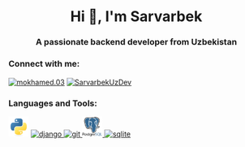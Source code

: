 <h1 align="center">Hi 👋, I'm Sarvarbek</h1>
<h3 align="center">A passionate backend developer from Uzbekistan</h3>


<h3 align="left">Connect with me:</h3>
<p align="left">
<a href="https://t.me/SarvarbekUzDev/" target="blank"><img align="center" src="https://www.svgrepo.com/show/271091/telegram.svg" alt="mokhamed.03" height="30" width="40" /></a>
<a href="https://github.com/SarvarbekUzDev" target="blank"><img align="center" src="https://upload.wikimedia.org/wikipedia/commons/9/91/Octicons-mark-github.svg" alt="SarvarbekUzDev" height="30" width="40" /></a>
</p>


<h3 align="left">Languages and Tools:</h3>  
<p align="left"> 
 <a href="https://www.python.org" target="_blank" rel="noreferrer"> <img src="https://raw.githubusercontent.com/devicons/devicon/master/icons/python/python-original.svg" alt="python" width="40" height="40"/></a>
 <a href="https://www.djangoproject.com/" target="_blank" rel="noreferrer"> <img src="https://cdn.worldvectorlogo.com/logos/django.svg" alt="django" width="40" height="40"/> </a> <a href="https://git-scm.com/" target="_blank" rel="noreferrer"> <img src="https://www.vectorlogo.zone/logos/git-scm/git-scm-icon.svg" alt="git" width="40" height="40"/> </a> 
 <a href="https://www.postgresql.org" target="_blank" rel="noreferrer"> <img src="https://raw.githubusercontent.com/devicons/devicon/master/icons/postgresql/postgresql-original-wordmark.svg" alt="postgresql" width="40" height="40"/> </a>   <a href="https://www.sqlite.org/" target="_blank" rel="noreferrer"> <img src="https://www.vectorlogo.zone/logos/sqlite/sqlite-icon.svg" alt="sqlite" width="40" height="40"/> </a> </p>
